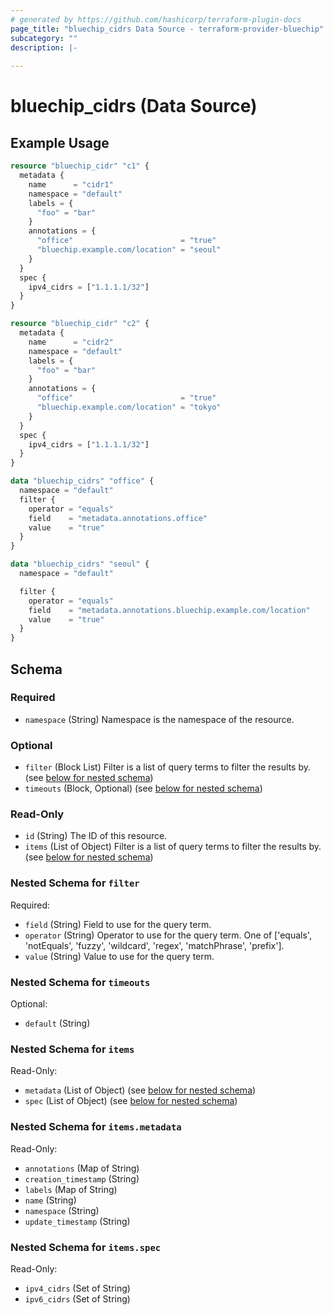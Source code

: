 ```yaml
---
# generated by https://github.com/hashicorp/terraform-plugin-docs
page_title: "bluechip_cidrs Data Source - terraform-provider-bluechip"
subcategory: ""
description: |-
  
---
```


# bluechip_cidrs (Data Source)



## Example Usage

```terraform
resource "bluechip_cidr" "c1" {
  metadata {
    name      = "cidr1"
    namespace = "default"
    labels = {
      "foo" = "bar"
    }
    annotations = {
      "office"                        = "true"
      "bluechip.example.com/location" = "seoul"
    }
  }
  spec {
    ipv4_cidrs = ["1.1.1.1/32"]
  }
}

resource "bluechip_cidr" "c2" {
  metadata {
    name      = "cidr2"
    namespace = "default"
    labels = {
      "foo" = "bar"
    }
    annotations = {
      "office"                        = "true"
      "bluechip.example.com/location" = "tokyo"
    }
  }
  spec {
    ipv4_cidrs = ["1.1.1.1/32"]
  }
}

data "bluechip_cidrs" "office" {
  namespace = "default"
  filter {
    operator = "equals"
    field    = "metadata.annotations.office"
    value    = "true"
  }
}

data "bluechip_cidrs" "seoul" {
  namespace = "default"

  filter {
    operator = "equals"
    field    = "metadata.annotations.bluechip.example.com/location"
    value    = "true"
  }
}
```

<!-- schema generated by tfplugindocs -->
## Schema

### Required

- `namespace` (String) Namespace is the namespace of the resource.

### Optional

- `filter` (Block List) Filter is a list of query terms to filter the results by. (see [below for nested schema](#nestedblock--filter))
- `timeouts` (Block, Optional) (see [below for nested schema](#nestedblock--timeouts))

### Read-Only

- `id` (String) The ID of this resource.
- `items` (List of Object) Filter is a list of query terms to filter the results by. (see [below for nested schema](#nestedatt--items))

<a id="nestedblock--filter"></a>
### Nested Schema for `filter`

Required:

- `field` (String) Field to use for the query term.
- `operator` (String) Operator to use for the query term. One of ['equals', 'notEquals', 'fuzzy', 'wildcard', 'regex', 'matchPhrase', 'prefix'].
- `value` (String) Value to use for the query term.


<a id="nestedblock--timeouts"></a>
### Nested Schema for `timeouts`

Optional:

- `default` (String)


<a id="nestedatt--items"></a>
### Nested Schema for `items`

Read-Only:

- `metadata` (List of Object) (see [below for nested schema](#nestedobjatt--items--metadata))
- `spec` (List of Object) (see [below for nested schema](#nestedobjatt--items--spec))

<a id="nestedobjatt--items--metadata"></a>
### Nested Schema for `items.metadata`

Read-Only:

- `annotations` (Map of String)
- `creation_timestamp` (String)
- `labels` (Map of String)
- `name` (String)
- `namespace` (String)
- `update_timestamp` (String)


<a id="nestedobjatt--items--spec"></a>
### Nested Schema for `items.spec`

Read-Only:

- `ipv4_cidrs` (Set of String)
- `ipv6_cidrs` (Set of String)

